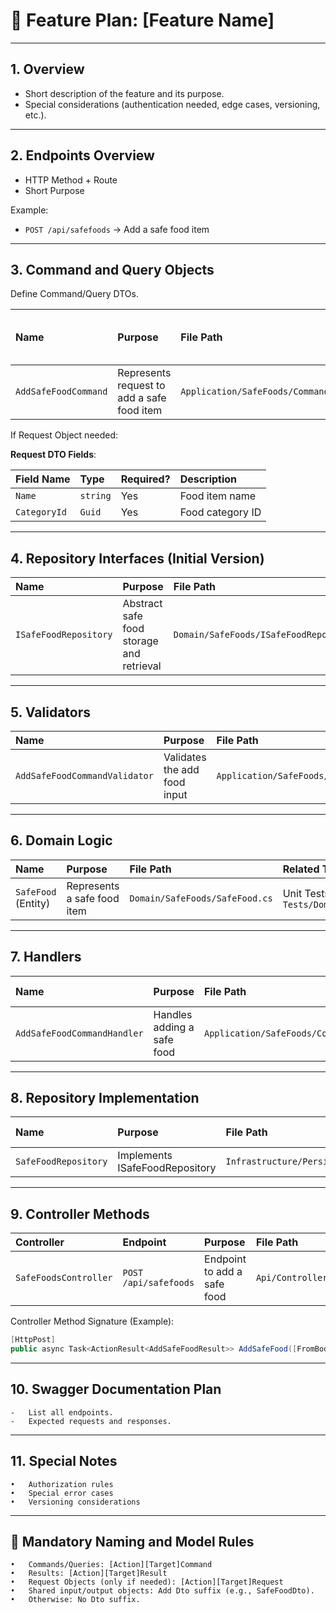# 📄 Feature Plan: [Feature Name]

---

## 1. Overview
- Short description of the feature and its purpose.
- Special considerations (authentication needed, edge cases, versioning, etc.).

---

## 2. Endpoints Overview
- HTTP Method + Route
- Short Purpose

Example:
- `POST /api/safefoods` → Add a safe food item

---

## 3. Command and Query Objects
Define Command/Query DTOs.

| Name | Purpose | File Path | Related Tests | Used Directly as Request? |
|:---|:---|:---|:---|:---|
| `AddSafeFoodCommand` | Represents request to add a safe food item | `Application/SafeFoods/Commands/AddSafeFood/AddSafeFoodCommand.cs` | N/A | Yes |

If Request Object needed:

**Request DTO Fields**:

| Field Name | Type | Required? | Description |
|:---|:---|:---|:---|
| `Name` | `string` | Yes | Food item name |
| `CategoryId` | `Guid` | Yes | Food category ID |

---

## 4. Repository Interfaces (Initial Version)

| Name | Purpose | File Path | Related Tests |
|:---|:---|:---|:---|
| `ISafeFoodRepository` | Abstract safe food storage and retrieval | `Domain/SafeFoods/ISafeFoodRepository.cs` | Integration tests after implementation |

---

## 5. Validators

| Name | Purpose | File Path | Related Tests |
|:---|:---|:---|:---|
| `AddSafeFoodCommandValidator` | Validates the add food input | `Application/SafeFoods/Commands/AddSafeFood/AddSafeFoodCommandValidator.cs` | Unit Tests: `Tests/Application/SafeFoods/Commands/AddSafeFood/AddSafeFoodCommandValidatorTests.cs` |

---

## 6. Domain Logic

| Name | Purpose | File Path | Related Tests |
|:---|:---|:---|:---|
| `SafeFood` (Entity) | Represents a safe food item | `Domain/SafeFoods/SafeFood.cs` | Unit Tests: `Tests/Domain/SafeFoods/SafeFoodTests.cs` |

---

## 7. Handlers

| Name | Purpose | File Path | Related Tests |
|:---|:---|:---|:---|
| `AddSafeFoodCommandHandler` | Handles adding a safe food | `Application/SafeFoods/Commands/AddSafeFood/AddSafeFoodCommandHandler.cs` | Unit + Integration Tests |

---

## 8. Repository Implementation

| Name | Purpose | File Path | Related Tests |
|:---|:---|:---|:---|
| `SafeFoodRepository` | Implements ISafeFoodRepository | `Infrastructure/Persistence/SafeFoods/SafeFoodRepository.cs` | Integration Tests |

---

## 9. Controller Methods

| Controller | Endpoint | Purpose | File Path | Related Tests |
|:---|:---|:---|:---|:---|
| `SafeFoodsController` | `POST /api/safefoods` | Endpoint to add a safe food | `Api/Controllers/SafeFoodsController.cs` | API Tests: `Tests/Api/SafeFoods/SafeFoodsApiTests.cs` |

Controller Method Signature (Example):

```csharp
[HttpPost]
public async Task<ActionResult<AddSafeFoodResult>> AddSafeFood([FromBody] AddSafeFoodCommand command)
```
---

## 10. Swagger Documentation Plan
	-	List all endpoints.
	-	Expected requests and responses.

---

## 11. Special Notes
	•	Authorization rules
	•	Special error cases
	•	Versioning considerations

---

## 📑 Mandatory Naming and Model Rules
	•	Commands/Queries: [Action][Target]Command
	•	Results: [Action][Target]Result
	•	Request Objects (only if needed): [Action][Target]Request
	•	Shared input/output objects: Add Dto suffix (e.g., SafeFoodDto).
	•	Otherwise: No Dto suffix.

